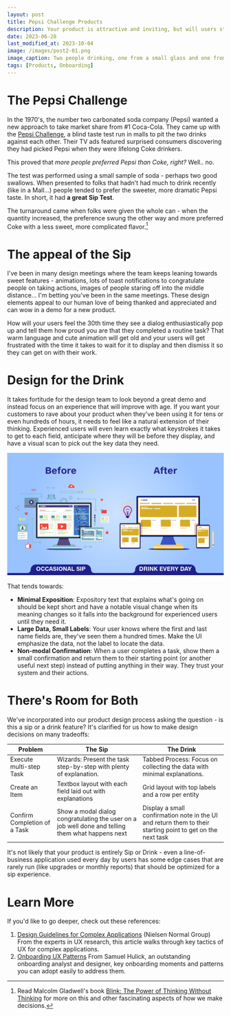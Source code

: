 ```yaml
---
layout: post
title: Pepsi Challenge Products
description: Your product is attractive and inviting, but will users stay around long enough to drink the whole can?
date: 2023-06-28
last_modified_at: 2023-10-04
image: /images/post2-01.png
image_caption: Two people drinking, one from a small glass and one from a massive container which is overwhelming him.
tags: [Products, Onboarding]
---
```


# The Pepsi Challenge

In the 1970's, the number two carbonated soda company (Pepsi) wanted a new approach to take market share from #1 Coca-Cola.  They came up with the [Pepsi Challenge](https://en.wikipedia.org/wiki/Pepsi_Challenge), a blind taste test run in malls to pit the two drinks against each other.  Their TV ads featured surprised consumers discovering they had picked Pepsi when they were lifelong Coke drinkers.

This proved that _more people preferred Pepsi than Coke, right?_  Well.. no.

The test was performed using a small sample of soda - perhaps two good swallows.  When presented to folks that hadn't had much to drink recently (like in a Mall...) people tended to prefer the sweeter, more dramatic Pepsi taste. In short, it had **a great Sip Test**.

The turnaround came when folks were given the whole can - when the quantity increased, the preference swung the other way and more preferred Coke with a less sweet, more complicated flavor.[^1]

[^1]: Read Malcolm Gladwell's book [Blink: The Power of Thinking Without Thinking](https://a.co/d/36avQEh) for more on this and other fascinating aspects of how we make decisions.

# The appeal of the Sip

I've been in many design meetings where the team keeps leaning towards sweet features - animations, lots of toast notifications to congratulate people on taking actions, images of people staring off into the middle distance... I'm betting you've been in the same meetings.  These design elements appeal to our human love of being thanked and appreciated and can wow in a demo for a new product.

How will your users feel the 30th time they see a dialog enthusiastically pop up and tell them how proud you are that they completed a routine task?  That warm language and cute animation will get old and your users will get frustrated with the time it takes to wait for it to display and then dismiss it so they can get on with their work.

# Design for the Drink

It takes fortitude for the design team to look beyond a great demo and instead focus on an experience that will improve with age.  If you want your customers to rave about your product when they've been using it for tens or even hundreds of hours, it needs to feel like a natural extension of their thinking.  Experienced users will even learn exactly what keystrokes it takes to get to each field, anticipate where they will be before they display, and have a visual scan to pick out the key data they need.

![Tone down the visual noise but increase the information density to optimize for drink after drink](/images/post2-02.png)

That tends towards:

* **Minimal Exposition**: Expository text that explains what's going on should be kept short and have a notable visual change when its meaning changes so it falls into the background for experienced users until they need it.
* **Large Data, Small Labels**: Your user knows where the first and last name fields are, they've seen them a hundred times.  Make the UI emphasize the data, not the label to locate the data.
* **Non-modal Confirmation**: When a user completes a task, show them a small confirmation and return them to their starting point (or another useful next step) instead of putting anything in their way.  They trust your system and their actions.

# There's Room for Both

We've incorporated into our product design process asking the question - is this a sip or a drink feature?  It's clarified for us how to make design decisions on many tradeoffs:  

| Problem | The Sip | The Drink |
| --------|---------|-----------|
| Execute multi-step Task | Wizards: Present the task step-by-step with plenty of explanation. | Tabbed Process: Focus on collecting the data with minimal explanations. |
| Create an Item | Textbox layout with each field laid out with explanations | Grid layout with top labels and a row per entity |
| Confirm Completion of a Task | Show a modal dialog congratulating the user on a job well done and telling them what happens next | Display a small confirmation note in the UI and return them to their starting point to get on the next task |

It's not likely that your product is entirely Sip or Drink - even a line-of-business application used every day by users has some edge cases that are rarely run (like upgrades or monthly reports) that should be optimized for a sip experience.

# Learn More

If you'd like to go deeper, check out these references:

1. [Design Guidelines for Complex Applications](https://www.nngroup.com/articles/complex-application-design/) (Nielsen Normal Group) From the experts in UX research, this article walks through key tactics of UX for complex applications.
2. [Onboarding UX Patterns](https://www.useronboard.com/onboarding-ux-patterns/) From Samuel Hulick, an outstanding onboarding analyst and designer, key onboarding moments and patterns you can adopt easily to address them.